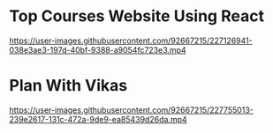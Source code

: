# Top Courses Website Using React


https://user-images.githubusercontent.com/92667215/227126941-038e3ae3-197d-40bf-9388-a9054fc723e3.mp4

# Plan With Vikas



https://user-images.githubusercontent.com/92667215/227755013-239e2617-131c-472a-9de9-ea85439d26da.mp4



